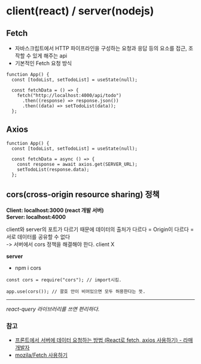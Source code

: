 # client(react) / server(nodejs)

## Fetch
- 자바스크립트에서 HTTP 파이프라인을 구성하는 요청과 응답 등의 요소를 접근, 조작할 수 있게 해주는 api
- 기본적인 Fetch 요청 방식

```
function App() {
  const [todoList, setTodoList] = useState(null);

  const fetchData = () => {
    fetch("http://localhost:4000/api/todo")
      .then((response) => response.json())
      .then((data) => setTodoList(data));
  };
```

## Axios

```
function App() {
  const [todoList, setTodoList] = useState(null);

  const fetchData = async () => {
    const response = await axios.get(SERVER_URL);
    setTodoList(response.data);
  };
```

## cors(cross-origin resource sharing) 정책

**Client: localhost:3000 (react 개발 서버)** <br>
**Server: localhost:4000**

client와 server의 포트가 다르기 때문에 데이터의 출처가 다르다 = Origin이 다르다 = 서로 데이터를 공유할 수 없다 <br>
-> 서버에서 cors 정책을 해결해야 한다. client X

**server**
- npm i cors
```
const cors = require("cors"); // import시킴.

app.use(cors()); // 괄호 안이 비어있으면 모두 허용한다는 뜻.
```

<hr>

*react-query 라이브러리를 쓰면 편리하다.*


### 참고
- [프론트에서 서버에 데이터 요청하는 방법 (React로 fetch, axios 사용하기) - 라매개발자 ](https://www.youtube.com/watch?v=d6suykcsNeY&t=268s)
- [mozila/Fetch 사용하기](https://developer.mozilla.org/ko/docs/Web/API/Fetch_API/Using_Fetch)

